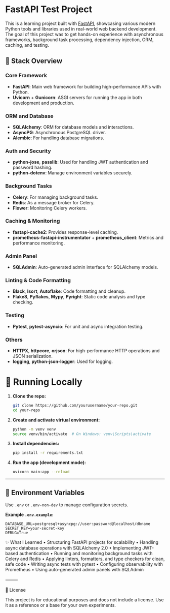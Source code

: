 # FastAPI Test Project

This is a learning project built with [FastAPI](https://fastapi.tiangolo.com/), showcasing various modern Python tools and libraries used in real-world web backend development. The goal of this project was to get hands-on experience with asynchronous frameworks, background task processing, dependency injection, ORM, caching, and testing.

## 🚀 Stack Overview

### Core Framework
- **FastAPI**: Main web framework for building high-performance APIs with Python.
- **Uvicorn** + **Gunicorn**: ASGI servers for running the app in both development and production.

### ORM and Database
- **SQLAlchemy**: ORM for database models and interactions.
- **AsyncPG**: Asynchronous PostgreSQL driver.
- **Alembic**: For handling database migrations.

### Auth and Security
- **python-jose**, **passlib**: Used for handling JWT authentication and password hashing.
- **python-dotenv**: Manage environment variables securely.

### Background Tasks
- **Celery**: For managing background tasks.
- **Redis**: As a message broker for Celery.
- **Flower**: Monitoring Celery workers.

### Caching & Monitoring
- **fastapi-cache2**: Provides response-level caching.
- **prometheus-fastapi-instrumentator** + **prometheus_client**: Metrics and performance monitoring.

### Admin Panel
- **SQLAdmin**: Auto-generated admin interface for SQLAlchemy models.

### Linting & Code Formatting
- **Black**, **Isort**, **Autoflake**: Code formatting and cleanup.
- **Flake8**, **Pyflakes**, **Mypy**, **Pyright**: Static code analysis and type checking.

### Testing
- **Pytest**, **pytest-asyncio**: For unit and async integration testing.

### Others
- **HTTPX**, **httpcore**, **orjson**: For high-performance HTTP operations and JSON serialization.
- **logging**, **python-json-logger**: Used for logging.


# 🚀 Running Locally

1. **Clone the repo:**

    ```bash
    git clone https://github.com/yourusername/your-repo.git
    cd your-repo
    ```

2. **Create and activate virtual environment:**

    ```bash
    python -m venv venv
    source venv/bin/activate  # On Windows: venv\Scripts\activate
    ```

3. **Install dependencies:**

    ```bash
    pip install -r requirements.txt
    ```

4. **Run the app (development mode):**

    ```bash
    uvicorn main:app --reload
    ```

---

## 📂 Environment Variables

Use `.env` or `.env-non-dev` to manage configuration secrets.

**Example `.env.example`:**

```env
DATABASE_URL=postgresql+asyncpg://user:password@localhost/dbname
SECRET_KEY=your-secret-key
DEBUG=True
```



✨ What I Learned
	•	Structuring FastAPI projects for scalability
	•	Handling async database operations with SQLAlchemy 2.0
	•	Implementing JWT-based authentication
	•	Running and monitoring background tasks with Celery and Redis
	•	Applying linters, formatters, and type checkers for clean, safe code
	•	Writing async tests with pytest
	•	Configuring observability with Prometheus
	•	Using auto-generated admin panels with SQLAdmin

⸻

📜 License

This project is for educational purposes and does not include a license. Use it as a reference or a base for your own experiments.

